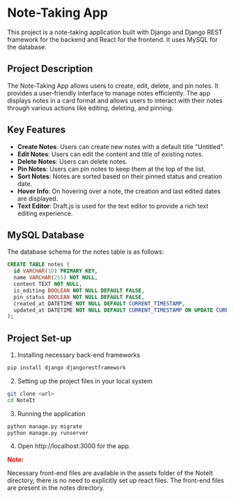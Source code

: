 # Note-Taking App

This project is a note-taking application built with Django and Django REST framework for the backend and React for the frontend. It uses MySQL for the database.

## Project Description

The Note-Taking App allows users to create, edit, delete, and pin notes. It provides a user-friendly interface to manage notes efficiently. The app displays notes in a card format and allows users to interact with their notes through various actions like editing, deleting, and pinning.

## Key Features

- **Create Notes**: Users can create new notes with a default title "Untitled".
- **Edit Notes**: Users can edit the content and title of existing notes.
- **Delete Notes**: Users can delete notes.
- **Pin Notes**: Users can pin notes to keep them at the top of the list.
- **Sort Notes**: Notes are sorted based on their pinned status and creation date.
- **Hover Info**: On hovering over a note, the creation and last edited dates are displayed.
- **Text Editor**: Draft.js is used for the text editor to provide a rich text editing experience.

## MySQL Database

The database schema for the notes table is as follows:

```sql
CREATE TABLE notes (
  id VARCHAR(10) PRIMARY KEY,
  name VARCHAR(255) NOT NULL,
  content TEXT NOT NULL,
  is_editing BOOLEAN NOT NULL DEFAULT FALSE,
  pin_status BOOLEAN NOT NULL DEFAULT FALSE,
  created_at DATETIME NOT NULL DEFAULT CURRENT_TIMESTAMP,
  updated_at DATETIME NOT NULL DEFAULT CURRENT_TIMESTAMP ON UPDATE CURRENT_TIMESTAMP
);
```
## Project Set-up
1. Installing necessary back-end frameworks
```bash
pip install django djangorestframework
```
2. Setting up the project files in your local system
```bash
git clone <url>
cd NoteIt
```
3. Running the application
```bash
python manage.py migrate
python manage.py runserver
```
4. Open http://localhost:3000 for the app.

<p style="color:red"><strong>Note:</strong></p>  Necessary front-end files are available in the assets folder of the NoteIt directory, there is no need to explicitly set up react files. The front-end files are present in the notes directory.
